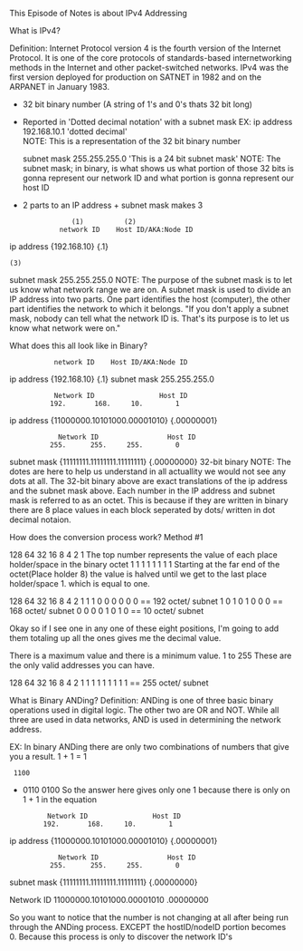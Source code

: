 This Episode of Notes is about IPv4 Addressing

What is IPv4?

Definition:
Internet Protocol version 4 is the fourth version of the Internet Protocol. It is one of the core protocols of standards-based internetworking methods in the Internet and other packet-switched networks. IPv4 was the first version deployed for production on SATNET in 1982 and on the ARPANET in January 1983.

- 32 bit binary number (A string of 1's and 0's thats 32 bit long)

- Reported in 'Dotted decimal notation' with a subnet mask
EX:
    ip address    192.168.10.1  'dotted decimal'  
    NOTE: 
    This is a representation of the 32 bit binary number
    
    subnet mask   255.255.255.0  'This is a 24 bit subnet mask'
    NOTE: 
    The subnet mask; in binary, is what shows us what portion of those 32 bits is gonna represent our network ID and what portion is gonna represent our host ID

- 2 parts to an IP address + subnet mask makes 3

                  (1)          (2)
               network ID    Host ID/AKA:Node ID
ip address    {192.168.10}    {.1}


    (3)
subnet mask   255.255.255.0
NOTE:
The purpose of the subnet mask is to let us know what network range we are on. A subnet mask is used to divide an IP address into two parts. One part identifies the host (computer), the other part identifies the network to which it belongs. "If you don't apply a subnet mask, nobody can tell what the network ID is. That's its purpose is to let us know what network were on."

What does this all look like in Binary?

               network ID    Host ID/AKA:Node ID
ip address    {192.168.10}    {.1}
subnet mask   255.255.255.0


               Network ID                Host ID
              192.       168.     10.        1 
ip address  {11000000.10101000.00001010} {.00000001}

                Network ID                 Host ID
              255.      255.     255.        0
subnet mask {11111111.11111111.11111111} {.00000000}
              32-bit binary 
NOTE: The dotes are here to help us understand in all actuallity we would not see any dots at all. The 32-bit binary above are exact translations of the ip address and the subnet mask above. Each number in the IP address and subnet mask is referred to as an octet. This is because if they are written in binary there are 8 place values in each block seperated by dots/ written in dot decimal notaion. 

How does the conversion process work?
Method #1

128  64  32  16  8  4  2  1  The top number represents the value of each place holder/space in the binary octet
 1   1   1   1   1  1  1  1  Starting at the far end of the octet(Place holder 8) the value is halved until we get to the last place holder/space 1. which is equal to one. 

128  64  32  16  8  4  2  1
1    1    0   0  0  0  0  0 == 192 octet/ subnet
1    0    1   0  1  0  0  0 == 168 octet/ subnet
0    0    0   0  1  0  1  0 == 10 octet/ subnet

Okay so if I see one in any one of these eight positions, I'm going to add them totaling up all the ones gives me the decimal value.

There is a maximum value and there is a minimum value. 1 to 255 These are the only valid addresses you can have.

128  64  32  16  8  4  2  1
1    1    1   1  1  1  1  1 == 255 octet/ subnet

What is Binary ANDing?
Definition:
ANDing is one of three basic binary operations used in digital logic. The other two are OR and NOT. While all three are used in data networks, AND is used in determining the network address.

EX: In binary ANDing there are only two combinations of numbers that give you a result. 1 + 1 = 1

     1100
   + 0110
     0100
So the answer here gives only one 1 because there is only on 1 + 1 in the equation

               Network ID                Host ID
              192.       168.     10.        1 
ip address  {11000000.10101000.00001010} {.00000001}

                Network ID                 Host ID
              255.      255.     255.        0
subnet mask {11111111.11111111.11111111} {.00000000}

Network ID   11000000.10101000.00001010   .00000000

So you want to notice that the number is not changing at all after being run through the ANDing process. EXCEPT the hostID/nodeID portion becomes 0. Because this process is only to discover the network ID's